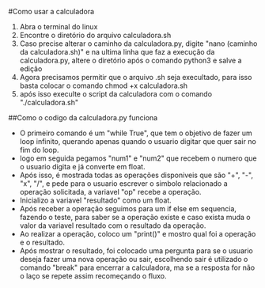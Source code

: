 #Como usar a calculadora

1.   Abra o terminal do linux
2.   Encontre o diretório do arquivo calculadora.sh
3.   Caso precise alterar o caminho da calculadora.py, digite "nano (caminho da calculadora.sh)" e na ultima linha que faz a execução da calculadora.py, altere o diretório após o comando python3 e salve a edição
4.   Agora precisamos permitir que o arquivo .sh seja execultado, para isso basta colocar o comando chmod +x calculadora.sh
5.   após isso execulte o script da calculadora com o comando "./calculadora.sh"

##Como o codigo da calculadora.py funciona


*   O primeiro comando é um "while True", que tem o objetivo de fazer um loop infinito, querando apenas quando o usuario digitar que quer sair no fim do loop.
*   logo em seguida pegamos "num1" e "num2" que recebem o numero que o usuario digita e já converte em float.
*   Após isso, é mostrada todas as operações disponiveis que são "+", "-", "x", "/", e pede para o usuario escrever o simbolo relacionado a operação solicitada, a variavel "op" recebe a operação.
*   Inicializo a variavel "resultado" como um float.
*   Após receber a operação seguimos para um if else em sequencia, fazendo o teste, para saber se a operação existe e caso exista muda o valor da variavel resultado com o resultado da operação.
*   Ao realizar a operação, coloco um "print()" e mostro qual foi a operação e o resultado.
*   Após mostrar o resultado, foi colocado uma pergunta para se o usuario deseja fazer uma nova operação ou sair, escolhendo sair é utilizado o comando "break" para encerrar a calculadora, ma se a resposta for não o laço se repete assim recomeçando o fluxo.
